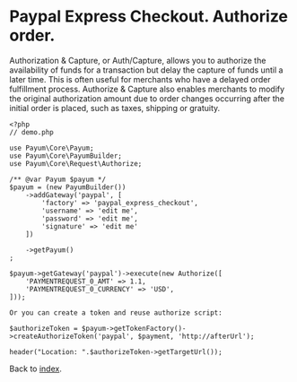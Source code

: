 # Paypal Express Checkout. Authorize order.

Authorization & Capture, or Auth/Capture, allows you to authorize the availability of funds for a transaction but delay the capture of funds until a later time.
This is often useful for merchants who have a delayed order fulfillment process.
Authorize & Capture also enables merchants to modify the original authorization amount due to order changes occurring after the initial order is placed, such as taxes, shipping or gratuity.

```
<?php
// demo.php

use Payum\Core\Payum;
use Payum\Core\PayumBuilder;
use Payum\Core\Request\Authorize;

/** @var Payum $payum */
$payum = (new PayumBuilder())
    ->addGateway('paypal', [
        'factory' => 'paypal_express_checkout',
        'username' => 'edit me',
        'password' => 'edit me',
        'signature' => 'edit me'
    ])

    ->getPayum()
;

$payum->getGateway('paypal')->execute(new Authorize([
    'PAYMENTREQUEST_0_AMT' => 1.1,
    'PAYMENTREQUEST_0_CURRENCY' => 'USD',
]));

Or you can create a token and reuse authorize script:

$authorizeToken = $payum->getTokenFactory()->createAuthorizeToken('paypal', $payment, 'http://afterUrl');

header("Location: ".$authorizeToken->getTargetUrl());
```

Back to [index](../../index.md).
